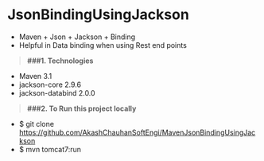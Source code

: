 # JsonBindingUsingJackson

* Maven + Json + Jackson + Binding
* Helpful in Data binding when using Rest end points

> **###1. Technologies**
* Maven 3.1
* jackson-core 2.9.6
* jackson-databind 2.0.0

> **###2. To Run this project locally**
* $ git clone https://github.com/AkashChauhanSoftEngi/MavenJsonBindingUsingJackson
* $ mvn tomcat7:run
